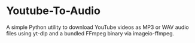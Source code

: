 # Youtube-To-Audio
A simple Python utility to download YouTube videos as MP3 or WAV audio files using yt-dlp and a bundled FFmpeg binary via imageio-ffmpeg.
